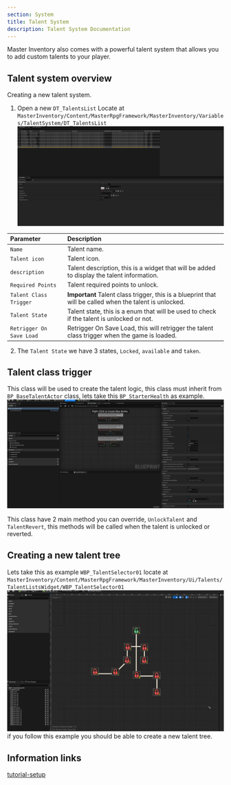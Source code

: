 ```yaml
---
section: System
title: Talent System
description: Talent System Documentation
---
```


Master Inventory also comes with a powerful talent system that allows you to add custom talents to your player.

## Talent system overview

Creating a new talent system.

1. Open a new `DT_TalentsList` Locate at `MasterInventory/Content/MasterRpgFramework/MasterInventory/Variables/TalentSystem/DT_TalentsList`
![Img1](../../assets/docs/talentsystem/img01.png)

| Parameter |  Description                       |
| :-------- |  :-------------------------------- |
| `Name` | Talent name. |
| `Talent icon` | Talent icon. |
| `description` | Talent description, this is a widget that will be added to display the talent information. |
| `Required Points` | Talent required points to unlock. |
| `Talent Class Trigger` | **Important** Talent class trigger, this is a blueprint that will be called when the talent is unlocked. |
| `Talent State` | Talent state, this is a enum that will be used to check if the talent is unlocked or not. |
| `Retrigger On Save Load` | Retrigger On Save Load, this will retrigger the talent class trigger when the game is loaded. |

2. The `Talent State` we have 3 states, `Locked`, `available` and `taken`.

## Talent class trigger

This class will be used to create the talent logic, this class must inherit from `BP_BaseTalentActor` class, lets take this `BP_StarterHealth` as example.
![Img2](../../assets/docs/talentsystem/img02.png)

This class have 2 main method you can override, `UnlockTalent` and `TalentRevert`, this methods will be called when the talent is unlocked or reverted.

## Creating a new talent tree

Lets take this as example `WBP_TalentSelector01` locate at `MasterInventory/Content/MasterRpgFramework/MasterInventory/Ui/Talents/TalentListsWidget/WBP_TalentSelector01`
![Img3](../../assets/docs/talentsystem/img03.png)
if you follow this example you should be able to create a new talent tree.

## Information links
[tutorial-setup](https://www.youtube.com/watch?v=GsixQA2m5Yw&t=582s)
